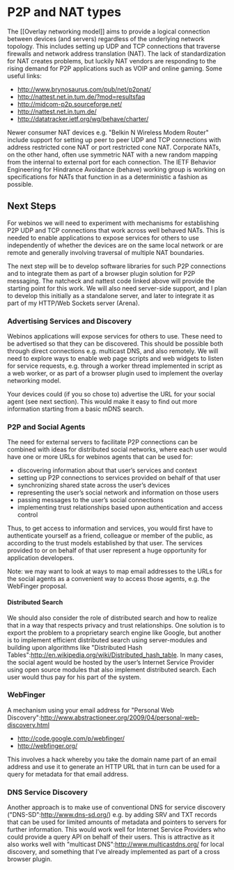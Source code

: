 P2P and NAT types
=================

The [[Overlay networking model]] aims to provide a logical connection between devices (and servers) regardless of the underlying network topology. This includes setting up UDP and TCP connections that traverse firewalls and network address translation (NAT). The lack of standardization for NAT creates problems, but luckily NAT vendors are responding to the rising demand for P2P applications such as VOIP and online gaming. Some useful links:

-   http://www.brynosaurus.com/pub/net/p2pnat/
-   http://nattest.net.in.tum.de/?mod=resultsfaq
-   http://midcom-p2p.sourceforge.net/
-   http://nattest.net.in.tum.de/
-   http://datatracker.ietf.org/wg/behave/charter/

Newer consumer NAT devices e.g. "Belkin N Wireless Modem Router" include support for setting up peer to peer UDP and TCP connections with address restricted cone NAT or port restricted cone NAT. Corporate NATs, on the other hand, often use symmetric NAT with a new random mapping from the internal to external port for each connection. The IETF Behavior Engineering for Hindrance Avoidance (behave) working group is working on specifications for NATs that function in as a deterministic a fashion as possible.

Next Steps
----------

For webinos we will need to experiment with mechanisms for establishing P2P UDP and TCP connections that work across well behaved NATs. This is needed to enable applications to expose services for others to use independently of whether the devices are on the same local network or are remote and generally involving traversal of multiple NAT boundaries.

The next step will be to develop software libraries for such P2P connections and to integrate them as part of a browser plugin solution for P2P messaging. The natcheck and nattest code linked above will provide the starting point for this work. We will also need server-side support, and I plan to develop this initially as a standalone server, and later to integrate it as part of my HTTP/Web Sockets server (Arena).

### Advertising Services and Discovery

Webinos applications will expose services for others to use. These need to be advertised so that they can be discovered. This should be possible both through direct connections e.g. multicast DNS, and also remotely. We will need to explore ways to enable web page scripts and web widgets to listen for service requests, e.g. through a worker thread implemented in script as a web worker, or as part of a browser plugin used to implement the overlay networking model.

Your devices could (if you so chose to) advertise the URL for your social agent (see next section). This would make it easy to find out more information starting from a basic mDNS search.

### P2P and Social Agents

The need for external servers to facilitate P2P connections can be combined with ideas for distributed social networks, where each user would have one or more URLs for webinos agents that can be used for:

-   discovering information about that user’s services and context
-   setting up P2P connections to services provided on behalf of that user
-   synchronizing shared state across the user’s devices
-   representing the user’s social network and information on those users
-   passing messages to the user’s social connections
-   implementing trust relationships based upon authentication and access control

Thus, to get access to information and services, you would first have to authenticate yourself as a friend, colleague or member of the public, as according to the trust models established by that user. The services provided to or on behalf of that user represent a huge opportunity for application developers.

Note: we may want to look at ways to map email addresses to the URLs for the social agents as a convenient way to access those agents, e.g. the WebFinger proposal.

#### Distributed Search

We should also consider the role of distributed search and how to realize that in a way that respects privacy and trust relationships. One solution is to export the problem to a proprietary search engine like Google, but another is to implement efficient distributed search using server-modules and building upon algorithms like "Distributed Hash Tables":http://en.wikipedia.org/wiki/Distributed_hash_table. In many cases, the social agent would be hosted by the user’s Internet Service Provider using open source modules that also implement distributed search. Each user would thus pay for his part of the system.

### WebFinger

A mechanism using your email address for "Personal Web Discovery":http://www.abstractioneer.org/2009/04/personal-web-discovery.html

-   http://code.google.com/p/webfinger/
-   http://webfinger.org/

This involves a hack whereby you take the domain name part of an email address and use it to generate an HTTP URL that in turn can be used for a query for metadata for that email address.

### DNS Service Discovery

Another approach is to make use of conventional DNS for service discovery ("DNS-SD":http://www.dns-sd.org/) e.g. by adding SRV and TXT records that can be used for limited amounts of metadata and pointers to servers for further information. This would work well for Internet Service Providers who could provide a query API on behalf of their users. This is attractive as it also works well with "multicast DNS":http://www.multicastdns.org/ for local discovery, and something that I’ve already implemented as part of a cross browser plugin.

